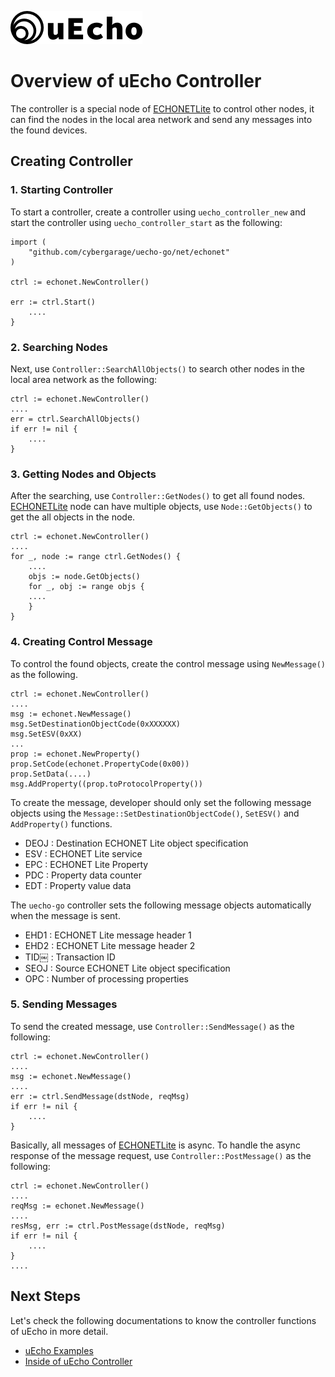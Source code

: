 ![logo](img/logo.png)

# Overview of uEcho Controller

The controller is a special node of [ECHONETLite][enet] to control other nodes, it can find the nodes in the local area network and send any messages into the found devices.

## Creating Controller

### 1. Starting Controller

To start a controller, create a controller using `uecho_controller_new` and start the controller using `uecho_controller_start` as the following:

```
import (
	"github.com/cybergarage/uecho-go/net/echonet"
)

ctrl := echonet.NewController()

err := ctrl.Start()
    ....
}
```

### 2. Searching Nodes

Next, use `Controller::SearchAllObjects()` to search other nodes in the local area network as the following:

```
ctrl := echonet.NewController()
....
err = ctrl.SearchAllObjects()
if err != nil {
    ....
}
```

### 3. Getting Nodes and Objects

After the searching, use `Controller::GetNodes()` to get all found nodes. [ECHONETLite](http://www.echonet.gr.jp/english/index.htm) node can have multiple objects, use `Node::GetObjects()` to get the all objects in the node.

```
ctrl := echonet.NewController()
....
for _, node := range ctrl.GetNodes() {
    ....
    objs := node.GetObjects()
    for _, obj := range objs {
    ....
    }
}
```

### 4. Creating Control Message

To control the found objects, create the control message using `NewMessage()` as the following.

```
ctrl := echonet.NewController()
....
msg := echonet.NewMessage()
msg.SetDestinationObjectCode(0xXXXXXX)
msg.SetESV(0xXX)
...
prop := echonet.NewProperty()
prop.SetCode(echonet.PropertyCode(0x00))
prop.SetData(....)
msg.AddProperty((prop.toProtocolProperty())
```

To create the message, developer should only set the following message objects using the `Message::SetDestinationObjectCode()`, `SetESV()` and `AddProperty()` functions.

- DEOJ : Destination ECHONET Lite object specification
- ESV : ECHONET Lite service
- EPC : ECHONET Lite Property
- PDC : Property data counter
- EDT : Property value data

The `uecho-go` controller sets the following message objects automatically when the message is sent.

- EHD1 : ECHONET Lite message header 1
- EHD2 : ECHONET Lite message header 2
- TID￼  : Transaction ID
- SEOJ : Source ECHONET Lite object specification
- OPC  : Number of processing properties

### 5. Sending Messages

To send the created message, use `Controller::SendMessage()` as the following:

```
ctrl := echonet.NewController()
....
msg := echonet.NewMessage()
....
err := ctrl.SendMessage(dstNode, reqMsg)
if err != nil {
    ....
}
```

Basically, all messages of [ECHONETLite](http://www.echonet.gr.jp/english/index.htm) is async. To handle the async response of the message request, use `Controller::PostMessage()` as the following:

```
ctrl := echonet.NewController()
....
reqMsg := echonet.NewMessage()
....
resMsg, err := ctrl.PostMessage(dstNode, reqMsg)
if err != nil {
    ....
}
....
```

## Next Steps

Let's check the following documentations to know the controller functions of uEcho in more detail.

- [uEcho Examples](./examples.md)
- [Inside of uEcho Controller](./controller_inside.md)

[enet]:http://echonet.jp/english/
